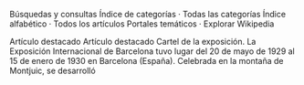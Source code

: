 		
   Búsquedas y consultas
Índice de categorías · Todas las categorías
Índice alfabético · Todos los artículos
Portales temáticos · Explorar Wikipedia

Artículo destacado Artículo destacado
Cartel de la exposición.
La Exposición Internacional de Barcelona tuvo lugar del 20 de mayo de 1929 al 15 de enero de 1930 en Barcelona (España). Celebrada en la montaña de Montjuic, se desarrolló
